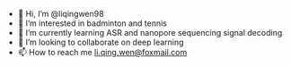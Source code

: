 - 👋 Hi, I’m @liqingwen98
- 👀 I’m interested in badminton and tennis
- 🌱 I’m currently learning ASR and nanopore sequencing signal decoding
- 💞️ I’m looking to collaborate on deep learning
- 📫 How to reach me li.qing.wen@foxmail.com

<!---
liqingwen98/liqingwen98 is a ✨ special ✨ repository because its `README.md` (this file) appears on your GitHub profile.
You can click the Preview link to take a look at your changes.
--->
